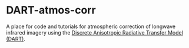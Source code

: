 # DART-atmos-corr
A place for code and tutorials for atmospheric correction of longwave infrared imagery using the [Discrete Anisotropic Radiative Transfer Model (DART)](http://www.cesbio.ups-tlse.fr/us/dart.html).
